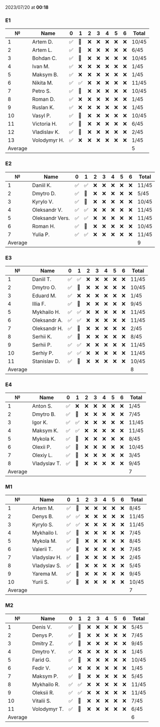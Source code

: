 2023/07/20 at **00:18**
### E1
|№|Name|0|1|2|3|4|5|6|Total|
|-----|-----|-----|-----|-----|-----|-----|-----|-----|-----|
|1|Artem D.|✅|🔄|❌|❌|❌|❌|❌|10/45|
|2|Artem L.|✅|🔄|❌|❌|❌|❌|❌|6/45|
|3|Bohdan C.|✅|🔄|❌|❌|❌|❌|❌|10/45|
|4|Ivan M.|✅|❌|❌|❌|❌|❌|❌|1/45|
|5|Maksym B.|✅|❌|❌|❌|❌|❌|❌|1/45|
|6|Nikita M.|✅|✅|❌|❌|❌|❌|❌|11/45|
|7|Petro S.|✅|🔄|❌|❌|❌|❌|❌|10/45|
|8|Roman D.|✅|❌|❌|❌|❌|❌|❌|1/45|
|9|Ruslan K.|✅|❌|❌|❌|❌|❌|❌|1/45|
|10|Vasyl P.|✅|🔄|❌|❌|❌|❌|❌|10/45|
|11|Victoria H.|✅|🔄|❌|❌|❌|❌|❌|6/45|
|12|Vladislav K.|✅|🔄|❌|❌|❌|❌|❌|2/45|
|13|Volodymyr H.|✅|❌|❌|❌|❌|❌|❌|1/45|
|Average|||||||||5||

### E2
|№|Name|0|1|2|3|4|5|6|Total|
|-----|-----|-----|-----|-----|-----|-----|-----|-----|-----|
|1|Daniil K.|✅|✅|❌|❌|❌|❌|❌|11/45|
|2|Dmytro D.|✅|🔄|❌|❌|❌|❌|❌|5/45|
|3|Kyrylo V.|✅|🔄|❌|❌|❌|❌|❌|10/45|
|4|Oleksandr V.|✅|✅|❌|❌|❌|❌|❌|11/45|
|5|Oleksandr Vers.|✅|✅|❌|❌|❌|❌|❌|11/45|
|6|Roman H.|✅|🔄|❌|❌|❌|❌|❌|10/45|
|7|Yulia P.|✅|✅|❌|❌|❌|❌|❌|11/45|
|Average|||||||||9||

### E3
|№|Name|0|1|2|3|4|5|6|Total|
|-----|-----|-----|-----|-----|-----|-----|-----|-----|-----|
|1|Daniil T.|✅|✅|❌|❌|❌|❌|❌|11/45|
|2|Dmytro O.|✅|🔄|❌|❌|❌|❌|❌|10/45|
|3|Eduard M.|✅|❌|❌|❌|❌|❌|❌|1/45|
|4|Illia F.|✅|🔄|❌|❌|❌|❌|❌|9/45|
|5|Mykhailo H.|✅|✅|❌|❌|❌|❌|❌|11/45|
|6|Oleksandr A.|✅|✅|❌|❌|❌|❌|❌|11/45|
|7|Oleksandr H.|✅|🔄|❌|❌|❌|❌|❌|2/45|
|8|Serhii K.|✅|🔄|❌|❌|❌|❌|❌|8/45|
|9|Serhii P.|✅|✅|❌|❌|❌|❌|❌|11/45|
|10|Serhiy P.|✅|✅|❌|❌|❌|❌|❌|11/45|
|11|Stanislav D.|✅|🔄|❌|❌|❌|❌|❌|10/45|
|Average|||||||||8||

### E4
|№|Name|0|1|2|3|4|5|6|Total|
|-----|-----|-----|-----|-----|-----|-----|-----|-----|-----|
|1|Anton S.|✅|❌|❌|❌|❌|❌|❌|1/45|
|2|Dmytro B.|✅|🔄|❌|❌|❌|❌|❌|7/45|
|3|Igor K.|✅|✅|❌|❌|❌|❌|❌|11/45|
|4|Maksym K.|✅|✅|❌|❌|❌|❌|❌|11/45|
|5|Mykola K.|✅|🔄|❌|❌|❌|❌|❌|8/45|
|6|Olexii P.|✅|🔄|❌|❌|❌|❌|❌|10/45|
|7|Olexiy L.|✅|🔄|❌|❌|❌|❌|❌|3/45|
|8|Vladyslav T.|✅|🔄|❌|❌|❌|❌|❌|9/45|
|Average|||||||||7||

### M1
|№|Name|0|1|2|3|4|5|6|Total|
|-----|-----|-----|-----|-----|-----|-----|-----|-----|-----|
|1|Artem M.|✅|🔄|❌|❌|❌|❌|❌|8/45|
|2|Denys B.|✅|✅|❌|❌|❌|❌|❌|11/45|
|3|Kyrylo S.|✅|✅|❌|❌|❌|❌|❌|11/45|
|4|Mykhailo I.|✅|🔄|❌|❌|❌|❌|❌|7/45|
|5|Mykola M.|✅|🔄|❌|❌|❌|❌|❌|8/45|
|6|Valerii T.|✅|🔄|❌|❌|❌|❌|❌|7/45|
|7|Vladyslav H.|✅|🔄|❌|❌|❌|❌|❌|2/45|
|8|Vladyslav S.|✅|🔄|❌|❌|❌|❌|❌|5/45|
|9|Yarema M.|✅|🔄|❌|❌|❌|❌|❌|9/45|
|10|Yurii S.|✅|🔄|❌|❌|❌|❌|❌|10/45|
|Average|||||||||7||

### M2
|№|Name|0|1|2|3|4|5|6|Total|
|-----|-----|-----|-----|-----|-----|-----|-----|-----|-----|
|1|Denis V.|✅|🔄|❌|❌|❌|❌|❌|5/45|
|2|Denys P.|✅|🔄|❌|❌|❌|❌|❌|7/45|
|3|Dmitry Z.|✅|🔄|❌|❌|❌|❌|❌|9/45|
|4|Dmytro Y.|✅|❌|❌|❌|❌|❌|❌|1/45|
|5|Farid G.|✅|🔄|❌|❌|❌|❌|❌|10/45|
|6|Fedir V.|✅|❌|❌|❌|❌|❌|❌|1/45|
|7|Maksym P.|✅|🔄|❌|❌|❌|❌|❌|5/45|
|8|Mykhailo R.|✅|✅|❌|❌|❌|❌|❌|11/45|
|9|Oleksii R.|✅|✅|❌|❌|❌|❌|❌|11/45|
|10|Vitalii S.|✅|🔄|❌|❌|❌|❌|❌|7/45|
|11|Volodymyr T.|✅|🔄|❌|❌|❌|❌|❌|6/45|
|Average|||||||||6||
